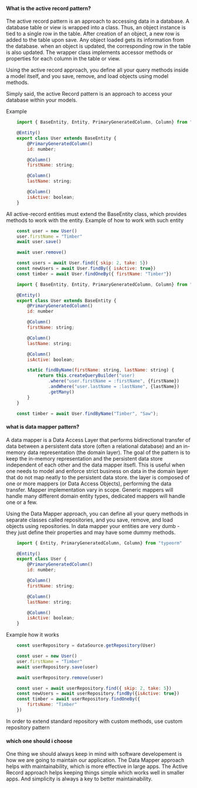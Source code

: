 #### What is the active record pattern?

The active record pattern is an approach to accessing data in a database. A database table or view is wrapped into a class. Thus, an object instance is tied to a single row in the table. After creation of an object, a new row is added to the table upon save. Any object loaded gets its information from the database. when an object is updated, the corresponding row in the table is also updated. The wrapper class implements accessor methods or properties for each column in the table or view.

Using the active record approach, you define all your query methods inside a model itself, and you save, remove, and load objects using model methods.

Simply said, the active Record pattern is an approach to access your database within your models.

Example
```Javascript
    import { BaseEntity, Entity, PrimaryGeneratedColumn, Column} from "typeorm"

    @Entity()
    export class User extends BaseEntity {
        @PrimaryGeneratedColumn()
        id: number;

        @Column()
        firstName: string;

        @Column()
        lastName: string;

        @Column()
        isActive: boolean;
    }
```

All active-record entities must extend the BaseEntity class, which provides methods to work with the entity. Example of how to work with such entity

```Javascript
    const user = new User()
    user.firstName = "Timber"
    await user.save()

    await user.remove()

    const users = await User.find({ skip: 2, take: 5})
    const newUsers = await User.findBy({ isActive: true})
    const timber = await User.findOneBy({ firstName: "Timber"})
```
```Javascript
    import { BaseEntity, Entity, PrimaryGeneratedColumn, Column} from "typeorm"

    @Entity()
    export class User extends BaseEntity {
        @PrimaryGeneratedColumn()
        id: number

        @Column()
        firstName: string;

        @Column()
        lastName: string;

        @Column()
        isActive: boolean;

        static findByName(firstName: string, lastName: string) {
            return this.createQueryBuilder("user)
                .where("user.firstName = :firstName", {firstName})
                .andWhere("user.lastName = :lastName", {lastName})
                .getMany()
        }
    }

    const timber = await User.findByName("Timber", "Saw");
```

#### what is data mapper pattern?

A data mapper is a Data Access Layer that performs bidirectional transfer of data between a persistent data store (often a relational database) and an in-memory data representation (the domain layer). The goal of the pattern is to keep the in-memory representation and the persistent data store independent of each other and the data mapper itsefl. This is useful when one needs to model and enforce strict business on data in the domain layer that do not map neatly to the persistent data store. the layer is composed of one or more mappers (or Data Access Objects), performing the data transfer. Mapper implementation vary in scope. Generic mappers will handle many different domain entity types, dedicated mappers will handle one or a few.

Using the Data Mapper approach, you can define all your query methods in separate classes called repositories, and you save, remove, and load objects using repositories. In data mapper your entities are very dumb - they just define their properties and may have some dummy methods.

```Javascript
    import { Entity, PrimaryGeneratedColumn, Column} from "typeorm"

    @Entity()
    export class User {
        @PrimaryGeneratedColumn()
        id: number;

        @Column()
        firstName: string;

        @Column()
        lastName: string;

        @Column()
        isActive: boolean;
    }
```

Example how it works
```Javascript
    const userRepository = dataSource.getRepository(User)

    const user = new User()
    user.firstName = "Timber"
    await userRepository.save(user)

    await userRepository.remove(user)

    const user = await userRepository.find({ skip: 2, take: 5})
    const newUsers = await userRepository.findBy({isActive: true})
    const timber = await userRepository.findOneBy({
        firtsName: "Timber"
    })
```

In order to extend standard repository with custom methods, use custom repository pattern

#### which one should i choose
One thing we should always keep in mind with software developement is how we are going to maintain our application. The Data Mapper approach helps with maintainability, which is more effective in large apps. The Active Record approach helps keeping things simple which works well in smaller apps. And simplicity is always a key to better maintainability.

